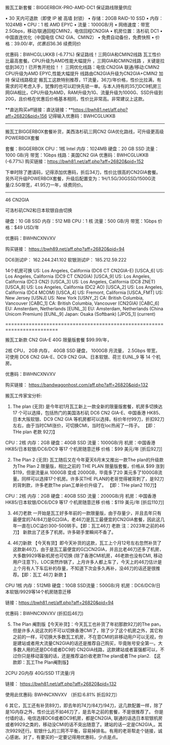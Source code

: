 
搬瓦工新套餐：BIGGERBOX-PRO-AMD-DC1 保证路线限量供应

• 30 天内可退款（即使 IP 被 高墙 封锁）
• 存储：20GB RAID-10 SSD
• 内存：1024MB
• CPU：1 核 AMD EPYC
• 流量：1000GB/月
• 网络速度：带宽2.5Gbps，移动/联通回程CMIN2，电信回程CN2GIA
• 机房位置：洛杉矶 DC1
• 中国直连优化（中国电信 CN2 GIA、CMIN2）
• 免费自动备份，免费快照
• 价格：$39.00/年，优惠后$36.36 续费同价

优惠码：BWHCGLUKKB  (-6.77%)
保证路线！三网GIA和CMIN2线路  瓦工性价比最高套餐。CPU升级为AMD性能大幅提升 ，三网GIA和CMIN2线路 ，关键是拉低到36刀！已开售开抢拉！！
三网优化线路：电信:CN2GIA   联通/移动:CMIN2
CPU升级为AMD EPYC,性能大幅提升
线路由CN2GIA升级为CN2GIA+CMIN2 加持
保证线路稳定
搬瓦工这款特别推荐，1T流量，36刀/年价格，性价比拉满，有需求的可考虑入手，犹豫的也可以赶快先锁一单。与本人持有的35刀DC9机房三网GIA相比，CPU升级为AMD，RAM升级为1G、流量升级为1000G、SSD升级到20G，且价格在优惠后价格基本相同，性价比非常高。非常建议上这款。

**直达购买aff链接：直达链接：**https://bwh81.net/aff.php?aff=26820&pid=156
记得输入优惠码：BWHCGLUKKB

******************************************************************************
搬瓦工BIGGERBOX套餐补货，美西洛杉矶三网CN2 GIA优化路线，可升级更高级POWERBOX套餐

套餐：BIGGERBOX
CPU：1核 Intel
内存：1024MB
硬盘：20 GB SSD
流量：1000 GB/月
带宽：1Gbps
线路：美国CN2 GIA
优惠码：BWHCGLUKKB  (-6.77%)
购买链接：https://bwh81.net/aff.php?aff=26820&pid=152

下单时除了邀请码，记得添加优惠码，折后34刀，性价比很高的CN2GIA套餐。另外可升级POWERBOX套餐，升级后配置变为：1H/1.5G/30GSSD/1500G流量/2.5G带宽，41.95刀一年，续费同价。




*****************************************************************************

46 CN2GIA

可洛杉矶CN2和日本软银自由切换

硬盘：10 GB SSD
内存：512 MB
CPU：1 核
流量：500 GB/月
带宽：1Gbps
价格：$49 USD/年

优惠码：BWHNCXNVXV


购买链接：
https://bwh89.net/aff.php?aff=26820&pid=94

DC6测试IP： 162.244.241.102
软银测试IP： 185.212.59.222



14个机房可换
US: Los Angeles, California (DC6 CT CN2GIA-E) [USCA_6]
US: Los Angeles, California (DC9 CT CN2GIA) [USCA_9]
US: Los Angeles, California (DC3 CN2) [USCA_3]
US: Los Angeles, California (DC8 ZNET) [USCA_8]
US: Los Angeles, California (DC2 AO) [USCA_2]
US: Los Angeles, California (DC4 MCOM) [USCA_4]
US: Fremont, California [USCA_FMT]
US: New Jersey [USNJ]
US: New York [USNY_2]
CA: British Columbia, Vancouver [CABC_1]
CA: British Columbia, Vancouver (CN2GIA) [CABC_6]
EU: Amsterdam, Netherlands [EUNL_3]
EU: Amsterdam, Netherlands (China Unicom Premium) [EUNL_9]
Japan: Osaka (Softbank) [JPOS_1] (current)



========================================================================

搬瓦工新款 CN2 GIA-E 40G 限量版套餐 $99.99/年，

2核 CPU，
2GB 内存，
40GB SSD 硬盘，
1000GB 月流量，
2.5Gbps 带宽，
可使用 DC6 CN2 GIA-E、DC9 CN2 GIA、日本软银、荷兰 EUNL_9 等 14 个机房。

优惠码：BWHNCXNVXV

购买链接：
https://bandwagonhost.com/aff.php?aff=26820&pid=132




搬瓦工传家宝分析:

1. The plan (无货) 是今年初1月瓦工新上一款全新的限量版套餐，机房多切换达 17 个可以选择，包括热门的美国洛杉矶 DC6 CN2 GIA-E、中国香港 HK85、日本大阪软银、DC9 CN2 GIA 等机房都可以选择。标价年付99刀，折扣92刀左右，由于当时CMI涨价，可切换CMI，当时在loc热闹了一阵子。 【即：THe plan 老款 92刀】

CPU：2核  内存：2GB   硬盘：40GB SSD  流量：1000GB/月   机房：中国香港 HK85/日本软银/DC6/DC9 等17 个机房随意迁移   价格：$99 美元/年 [折后92刀]  

2. The Plan 2 (无货) 瓦工随后又在今年夏天6月末又推出一款The plan的升级款为The Plan 2 限量版，相比之前的 THE PLAN 限量版套餐，价格从 $99 涨到 $119，但是流量从 1000GB 变成 2000GB，毕竟多了20 美元多了1000GB流量。同样可以选择17个机房。许多买THE PLAN的老哥觉得被背刺了，是92刀的背刺款，许多老款The plan工单补价升级了。 【即：THe plan2 110刀】

CPU：2核  内存：2GB   硬盘：40GB SSD   流量：2000GB/月  机房：中国香港 HK85/日本软银/DC6/DC9 等17 个机房随意迁移   价格：$119 美元/年  [折后110刀]  

3. 46刀老款 一开始是瓦工好多年前的一款限量版，由于存量少，并且去年只有最便宜的74/84刀是G口GIA，老46刀是瓦工最便宜的CN2GIA套餐，因此这几年一直在LOC溢价300-500转手。【即：瓦工46刀 老款 注：2023年之前的46刀】 新款出了还多了机房。许多砸手里瞬间不香了。

4.  46刀新款 【今天有货】即今天补货的这款，瓦工上个月12号左右忽然补货了这款新46刀，由于是瓦工最便宜的G口CN2GIA，并且比老46刀还多了机房，大多数9929等新机房也可切换 (除了香港CMI机房，46老款也没有CMI, 移动用户注意下)，LOC突然炸锅了，上月许多人都上车了，今天上的46刀估计是上个月有人下车后补的存量，不知道下次会多久再补，没46刀的话还是很推荐。【即：瓦工 46刀 新款 】

CPU 1核   内存：512MB  硬盘：10GB SSD流量：500GB/月  机房：DC6/DC9/日本软银/9929等14个机房随意迁移      

链接：https://bwh81.net/aff.php?aff=26820&pid=94

优惠码：BWHNCXNVXV  (折扣后46刀)

5. The Plan 阉割版【今天补货】：今天瓦工也补货了年初那款92刀的The pan，但是许多人说这次的不可以切换香港CMI了，除了少了这个机房之外，其它和之前的一样，可切换大多数瓦工机房，不在意CMI的非移动用户可以无视，你是建站或者用大流量CN2GIA的话还是推荐自己购买，毕竟账号安全第一。大多数人用的还是DC6或者DC9的 CN2GIA线路，这款建站或者富强都可以，不过你只是移动富强的话，还是推荐溢价收老款The plan或者The plan2.   【这款即：瓦工The Plan阉割版】

2CPU 2G内存 40G/SSD 1T流量/月

链接： https://bwh81.net/aff.php?aff=26820&pid=132

使用此优惠码: BWHNCXNVXV （折扣:6.81% 折后92刀）

6  其它，瓦工还有补货89刀，即去年的74刀/84刀/94刀，这几款配置一样，除了是1G内存之外，性价比远不如46刀了，是去年之前的套餐，不是很推荐了。 你是付墙的话，电信选择DC6或者DC9机房，都是CN2GIA,  联通的话选日本软银机房或者9929之类的，移动没CMI的话不突出随意了。建站的话一定是CN2GIA,。其次9929还行。软银什么的三网不平衡，容易掉排名。有用的老哥帮走个链接，诚心感谢。对了，有要买的一定要记得用优惠码，少点是点。
